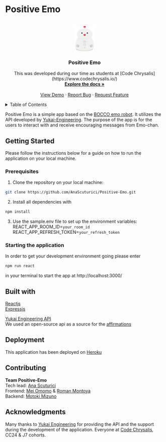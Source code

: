# Positive Emo

<!-- PROJECT LOGO -->
<br />
<div align="center">
  <a href="https://github.com/AnaScuturici/Positive-Emo">
    <img src="src/img/img_bocco.png" alt="Logo" width="60" height="80">
  </a>

<h3 align="center">Positive Emo</h3>

  <p align="center">
    This was developed during our time as students at [Code Chrysalis](https://www.codechrysalis.io/)  
    <br />
    <a href="https://github.com/AnaScuturici/Positive-Emo"><strong>Explore the docs »</strong></a>
    <br />
    <br />
    <a href="https://github.com/github_username/repo_name">View Demo</a>
    ·
    <a href="https://github.com/AnaScuturici/Positive-Emo/issues">Report Bug</a>
    ·
    <a href="https://github.com/AnaScuturici/Positive-Emo/issues">Request Feature</a>
  </p>
</div>

<!-- TABLE OF CONTENTS -->
<details>
  <summary>Table of Contents</summary>
  <ol>
    <li>
      <a href="#about-the-project">About The Project</a>
    </li>
    <li>
      <a href="#getting-started">Getting Started</a>
      <ul>
        <li><a href="#prerequisites">Prerequisites</a></li>
        <li><a href="#installation">Starting the application</a></li>
      </ul>
    </li>
    <li><a href="#built-with">Built with</a></li>
    <li><a href="#deployment">Deployment</a></li>
    <li><a href="#contributing">Contributing</a></li>
    <li><a href="#acknowledgments">Acknowledgments</a></li>
  </ol>
</details>

<div align="center>
<img src="src/img/application_emo.png" alt="App" width="400" height="400">
</div>

Positive Emo is a simple app based on the [BOCCO emo robot](https://www.bocco.me/en/). It utilizes the API developed by [Yukai-Engineering](https://www.ux-xu.com/en).
The purpose of the app is for the users to interact with and receive encouraging messages from Emo-chan.

## Getting Started

Please follow the instructions below for a guide on how to run the application on your local machine.

### Prerequisites

1. Clone the repository on your local machine: 
```sh 
git clone https://github.com/AnaScuturici/Positive-Emo.git
```
2. Install all dependencies with 
```sh
npm install
```
3. Use the sample.env file to set up the environment variables:  
    REACT_APP_ROOM_ID=`your_room_id`  
    REACT_APP_REFRESH_TOKEN=`your_refresh_token`  

### Starting the application

In order to get your development environment going please enter 
```sh 
npm run react
``` 
in your terminal to start the app at http://localhost:3000/

## Built with

[Reactjs](https://reactjs.org/)  
[Expressjs](https://expressjs.com/)  

[Yukai Engineering API](https://platform-api.bocco.me/api-docs/)  
We used an open-source api as a source for the [affirmations](https://github.com/annthurium/affirmations.git)

## Deployment

This application has been deployed on [Heroku](https://positive-emo.herokuapp.com/)

## Contributing

**Team Positive-Emo**  
Tech lead: [Ana Scuturici](https://github.com/AnaScuturici)   
Frontend: [Mei Omomo](https://github.com/mei-omomo) & [Roman Montoya](https://github.com/Roman4u)  
Backend: [Motoki Mizuno](https://github.com/Motoki-tech)

## Acknowledgments

Many thanks to [Yukai Engineering](https://www.ux-xu.com/en) for providing the API and the support during the development of the application.
Everyone at [Code Chrysalis](https://www.codechrysalis.io/), CC24 & J7 cohorts.
